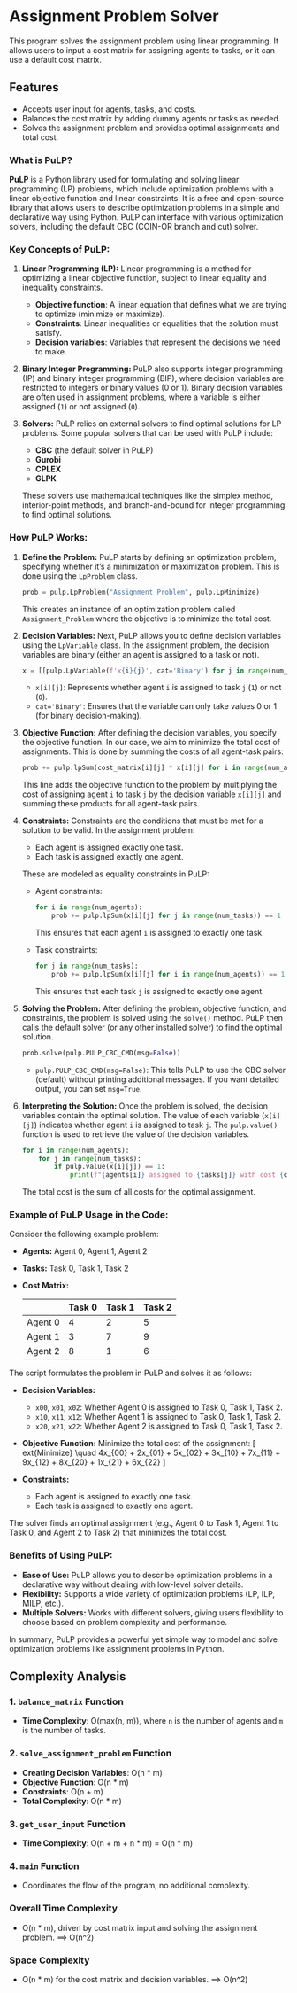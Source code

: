 # Assignment Problem Solver

This program solves the assignment problem using linear programming. It allows users to input a cost matrix for assigning agents to tasks, or it can use a default cost matrix.

## Features
- Accepts user input for agents, tasks, and costs.
- Balances the cost matrix by adding dummy agents or tasks as needed.
- Solves the assignment problem and provides optimal assignments and total cost.

### What is PuLP?

**PuLP** is a Python library used for formulating and solving linear programming (LP) problems, which include optimization problems with a linear objective function and linear constraints. It is a free and open-source library that allows users to describe optimization problems in a simple and declarative way using Python. PuLP can interface with various optimization solvers, including the default CBC (COIN-OR branch and cut) solver.

### Key Concepts of PuLP:

1. **Linear Programming (LP):**
   Linear programming is a method for optimizing a linear objective function, subject to linear equality and inequality constraints.
   - **Objective function**: A linear equation that defines what we are trying to optimize (minimize or maximize).
   - **Constraints**: Linear inequalities or equalities that the solution must satisfy.
   - **Decision variables**: Variables that represent the decisions we need to make.

2. **Binary Integer Programming:**
   PuLP also supports integer programming (IP) and binary integer programming (BIP), where decision variables are restricted to integers or binary values (0 or 1). Binary decision variables are often used in assignment problems, where a variable is either assigned (`1`) or not assigned (`0`).

3. **Solvers:**
   PuLP relies on external solvers to find optimal solutions for LP problems. Some popular solvers that can be used with PuLP include:
   - **CBC** (the default solver in PuLP)
   - **Gurobi**
   - **CPLEX**
   - **GLPK**

   These solvers use mathematical techniques like the simplex method, interior-point methods, and branch-and-bound for integer programming to find optimal solutions.

### How PuLP Works:

1. **Define the Problem:**
   PuLP starts by defining an optimization problem, specifying whether it’s a minimization or maximization problem. This is done using the `LpProblem` class.

   ```python
   prob = pulp.LpProblem("Assignment_Problem", pulp.LpMinimize)
   ```

   This creates an instance of an optimization problem called `Assignment_Problem` where the objective is to minimize the total cost.

2. **Decision Variables:**
   Next, PuLP allows you to define decision variables using the `LpVariable` class. In the assignment problem, the decision variables are binary (either an agent is assigned to a task or not).

   ```python
   x = [[pulp.LpVariable(f'x{i}{j}', cat='Binary') for j in range(num_tasks)] for i in range(num_agents)]
   ```

   - `x[i][j]`: Represents whether agent `i` is assigned to task `j` (`1`) or not (`0`).
   - `cat='Binary'`: Ensures that the variable can only take values 0 or 1 (for binary decision-making).

3. **Objective Function:**
   After defining the decision variables, you specify the objective function. In our case, we aim to minimize the total cost of assignments. This is done by summing the costs of all agent-task pairs:

   ```python
   prob += pulp.lpSum(cost_matrix[i][j] * x[i][j] for i in range(num_agents) for j in range(num_tasks))
   ```

   This line adds the objective function to the problem by multiplying the cost of assigning agent `i` to task `j` by the decision variable `x[i][j]` and summing these products for all agent-task pairs.

4. **Constraints:**
   Constraints are the conditions that must be met for a solution to be valid. In the assignment problem:
   - Each agent is assigned exactly one task.
   - Each task is assigned exactly one agent.

   These are modeled as equality constraints in PuLP:

   - Agent constraints:
     ```python
     for i in range(num_agents):
         prob += pulp.lpSum(x[i][j] for j in range(num_tasks)) == 1
     ```
     This ensures that each agent `i` is assigned to exactly one task.

   - Task constraints:
     ```python
     for j in range(num_tasks):
         prob += pulp.lpSum(x[i][j] for i in range(num_agents)) == 1
     ```
     This ensures that each task `j` is assigned to exactly one agent.

5. **Solving the Problem:**
   After defining the problem, objective function, and constraints, the problem is solved using the `solve()` method. PuLP then calls the default solver (or any other installed solver) to find the optimal solution.

   ```python
   prob.solve(pulp.PULP_CBC_CMD(msg=False))
   ```

   - `pulp.PULP_CBC_CMD(msg=False)`: This tells PuLP to use the CBC solver (default) without printing additional messages. If you want detailed output, you can set `msg=True`.

6. **Interpreting the Solution:**
   Once the problem is solved, the decision variables contain the optimal solution. The value of each variable (`x[i][j]`) indicates whether agent `i` is assigned to task `j`. The `pulp.value()` function is used to retrieve the value of the decision variables.

   ```python
   for i in range(num_agents):
       for j in range(num_tasks):
           if pulp.value(x[i][j]) == 1:
               print(f"{agents[i]} assigned to {tasks[j]} with cost {cost_matrix[i][j]}")
   ```

   The total cost is the sum of all costs for the optimal assignment.

### Example of PuLP Usage in the Code:

Consider the following example problem:
- **Agents:** Agent 0, Agent 1, Agent 2
- **Tasks:** Task 0, Task 1, Task 2
- **Cost Matrix:**

   |         | Task 0 | Task 1 | Task 2 |
   |---------|--------|--------|--------|
   | Agent 0 |   4    |   2    |   5    |
   | Agent 1 |   3    |   7    |   9    |
   | Agent 2 |   8    |   1    |   6    |

The script formulates the problem in PuLP and solves it as follows:

- **Decision Variables:** 
   - `x00`, `x01`, `x02`: Whether Agent 0 is assigned to Task 0, Task 1, Task 2.
   - `x10`, `x11`, `x12`: Whether Agent 1 is assigned to Task 0, Task 1, Task 2.
   - `x20`, `x21`, `x22`: Whether Agent 2 is assigned to Task 0, Task 1, Task 2.

- **Objective Function:** Minimize the total cost of the assignment:
   \[
   	ext{Minimize} \quad 4x_{00} + 2x_{01} + 5x_{02} + 3x_{10} + 7x_{11} + 9x_{12} + 8x_{20} + 1x_{21} + 6x_{22}
   \]

- **Constraints:**
   - Each agent is assigned to exactly one task.
   - Each task is assigned to exactly one agent.

The solver finds an optimal assignment (e.g., Agent 0 to Task 1, Agent 1 to Task 0, and Agent 2 to Task 2) that minimizes the total cost.

### Benefits of Using PuLP:
- **Ease of Use:** PuLP allows you to describe optimization problems in a declarative way without dealing with low-level solver details.
- **Flexibility:** Supports a wide variety of optimization problems (LP, ILP, MILP, etc.).
- **Multiple Solvers:** Works with different solvers, giving users flexibility to choose based on problem complexity and performance.

In summary, PuLP provides a powerful yet simple way to model and solve optimization problems like assignment problems in Python.
## Complexity Analysis

### 1. `balance_matrix` Function
- **Time Complexity**: O(max(n, m)), where `n` is the number of agents and `m` is the number of tasks.

### 2. `solve_assignment_problem` Function
- **Creating Decision Variables**: O(n * m)
- **Objective Function**: O(n * m)
- **Constraints**: O(n + m)
- **Total Complexity**: O(n * m)

### 3. `get_user_input` Function
- **Time Complexity**: O(n + m + n * m) = O(n * m)

### 4. `main` Function
- Coordinates the flow of the program, no additional complexity.

### Overall Time Complexity
- O(n * m), driven by cost matrix input and solving the assignment problem. ==> O(n^2)

### Space Complexity
- O(n * m) for the cost matrix and decision variables. ==> O(n^2)